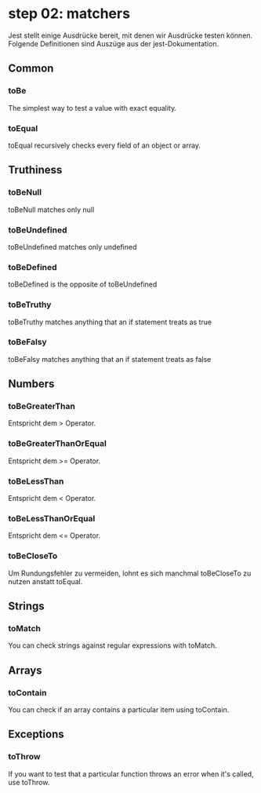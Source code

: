 # step 02: matchers
Jest stellt einige Ausdrücke bereit, mit denen wir Ausdrücke testen können.
Folgende Definitionen sind Auszüge aus der jest-Dokumentation.

## Common
### toBe
The simplest way to test a value with exact equality.
### toEqual
toEqual recursively checks every field of an object or array.

## Truthiness
### toBeNull 
toBeNull matches only null
### toBeUndefined 
toBeUndefined matches only undefined
### toBeDefined 
toBeDefined is the opposite of toBeUndefined
### toBeTruthy 
toBeTruthy matches anything that an if statement treats as true
### toBeFalsy
toBeFalsy matches anything that an if statement treats as false

## Numbers
### toBeGreaterThan
Entspricht dem > Operator.
### toBeGreaterThanOrEqual
Entspricht dem >= Operator.
### toBeLessThan
Entspricht dem < Operator.
### toBeLessThanOrEqual
Entspricht dem <= Operator.
### toBeCloseTo 
Um Rundungsfehler zu vermeiden, lohnt es sich manchmal toBeCloseTo zu nutzen anstatt toEqual.

## Strings
### toMatch
You can check strings against regular expressions with toMatch.

## Arrays
### toContain
You can check if an array contains a particular item using toContain.

## Exceptions
### toThrow
If you want to test that a particular function throws an error when it's called, use toThrow.
